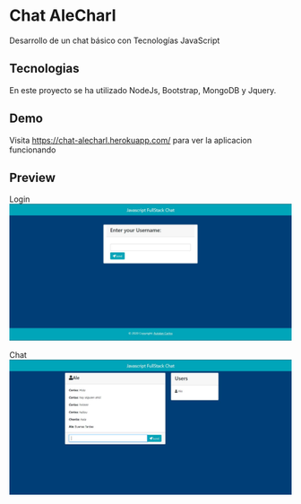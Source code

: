 # Chat AleCharl
Desarrollo de un chat básico con Tecnologías JavaScript

## Tecnologias 
En este proyecto se ha utilizado NodeJs, Bootstrap, MongoDB y Jquery.

## Demo
Visita https://chat-alecharl.herokuapp.com/ para ver la aplicacion funcionando

## Preview
Login
![Preview](./src/public/img/principal_Chat.JPG)

Chat
![Preview](./src/public/img/segundo_Chat.JPG)
